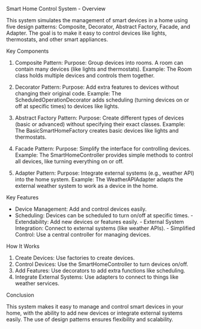 Smart Home Control System - Overview

This system simulates the management of smart devices in a home using five design patterns: Composite, Decorator, Abstract Factory, Facade, and Adapter. The goal is to make it easy to control devices like lights, thermostats, and other smart appliances.

Key Components

1. Composite Pattern:
   Purpose: Group devices into rooms. A room can contain many devices (like lights and thermostats).
   Example: The Room class holds multiple devices and controls them together.

2. Decorator Pattern:
   Purpose: Add extra features to devices without changing their original code.
   Example: The ScheduledOperationDecorator adds scheduling (turning devices on or off at specific times) to devices like lights.

3. Abstract Factory Pattern:
   Purpose: Create different types of devices (basic or advanced) without specifying their exact classes.
   Example: The BasicSmartHomeFactory creates basic devices like lights and thermostats.

4. Facade Pattern:
   Purpose: Simplify the interface for controlling devices.
   Example: The SmartHomeController provides simple methods to control all devices, like turning everything on or off.

5. Adapter Pattern:
   Purpose: Integrate external systems (e.g., weather API) into the home system.
   Example: The WeatherAPIAdapter adapts the external weather system to work as a device in the home.

Key Features

- Device Management: Add and control devices easily.
- Scheduling: Devices can be scheduled to turn on/off at specific times.
        - Extendability: Add new devices or features easily.
        - External System Integration: Connect to external systems (like weather APIs).
        - Simplified Control: Use a central controller for managing devices.

How It Works

1. Create Devices: Use factories to create devices.
2. Control Devices: Use the SmartHomeController to turn devices on/off.
3. Add Features: Use decorators to add extra functions like scheduling.
4. Integrate External Systems: Use adapters to connect to things like weather services.


Conclusion

  This system makes it easy to manage and control smart devices in your home, with the ability to add new devices or integrate external systems easily. The use of design patterns ensures flexibility and scalability.

